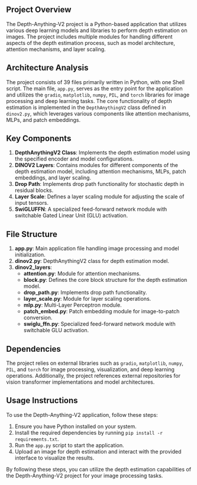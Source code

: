 ## Project Overview
The Depth-Anything-V2 project is a Python-based application that utilizes various deep learning models and libraries to perform depth estimation on images. The project includes multiple modules for handling different aspects of the depth estimation process, such as model architecture, attention mechanisms, and layer scaling.

## Architecture Analysis
The project consists of 39 files primarily written in Python, with one Shell script. The main file, `app.py`, serves as the entry point for the application and utilizes the `gradio`, `matplotlib`, `numpy`, `PIL`, and `torch` libraries for image processing and deep learning tasks. The core functionality of depth estimation is implemented in the `DepthAnythingV2` class defined in `dinov2.py`, which leverages various components like attention mechanisms, MLPs, and patch embeddings.

## Key Components
1. **DepthAnythingV2 Class**: Implements the depth estimation model using the specified encoder and model configurations.
2. **DINOV2 Layers**: Contains modules for different components of the depth estimation model, including attention mechanisms, MLPs, patch embeddings, and layer scaling.
3. **Drop Path**: Implements drop path functionality for stochastic depth in residual blocks.
4. **Layer Scale**: Defines a layer scaling module for adjusting the scale of input tensors.
5. **SwiGLUFFN**: A specialized feed-forward network module with switchable Gated Linear Unit (GLU) activation.

## File Structure
1. **app.py**: Main application file handling image processing and model initialization.
2. **dinov2.py**: DepthAnythingV2 class for depth estimation model.
3. **dinov2_layers**:
   - **attention.py**: Module for attention mechanisms.
   - **block.py**: Defines the core block structure for the depth estimation model.
   - **drop_path.py**: Implements drop path functionality.
   - **layer_scale.py**: Module for layer scaling operations.
   - **mlp.py**: Multi-Layer Perceptron module.
   - **patch_embed.py**: Patch embedding module for image-to-patch conversion.
   - **swiglu_ffn.py**: Specialized feed-forward network module with switchable GLU activation.

## Dependencies
The project relies on external libraries such as `gradio`, `matplotlib`, `numpy`, `PIL`, and `torch` for image processing, visualization, and deep learning operations. Additionally, the project references external repositories for vision transformer implementations and model architectures.

## Usage Instructions
To use the Depth-Anything-V2 application, follow these steps:
1. Ensure you have Python installed on your system.
2. Install the required dependencies by running `pip install -r requirements.txt`.
3. Run the `app.py` script to start the application.
4. Upload an image for depth estimation and interact with the provided interface to visualize the results.

By following these steps, you can utilize the depth estimation capabilities of the Depth-Anything-V2 project for your image processing tasks.